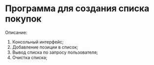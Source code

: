 # Программа для создания списка покупок
Описание:
1. Консольный интерфейс;
2. Добавление позиции в список;
3. Вывод списка по запросу пользователя;
4. Очистка списка;
